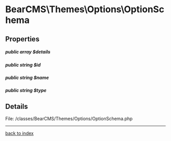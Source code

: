 # BearCMS\Themes\Options\OptionSchema

## Properties

##### public array $details

##### public string $id

##### public string $name

##### public string $type

## Details

File: /classes/BearCMS/Themes/Options/OptionSchema.php

---

[back to index](index.md)

